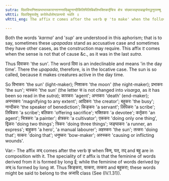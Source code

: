 ```yaml
---
sutra: दिवाविभानिशाप्रभाभास्कारान्तानन्तादिबहुनान्दीकिंलिपिलिबिबलिभक्तिकर्तृचित्र क्षेत्र संख्याजङ्घाबाह्वर्यत्तद्धनुररुष्षु
vRtti: दिवादिषूपपदेषु करोतेर्धातोष्टप्रत्ययो भवति ॥
vRtti_eng: The affix ट comes after the verb कृ 'to make' when the following words are in composition with it:- दिवा 'by day', विभा 'light', निशा 'night', प्रभा 'splendour', भाः 'light', कार 'work', अन्त 'end', अनन्त 'endless', आदि 'beginning', बहु 'many', नान्दी 'benediction', किम् 'what', लिपि 'writing', लिबि 'writing', बलि 'oblation', भक्ति 'devotion', कर्तृ 'agent', चित्र 'painting', क्षेत्र 'field', words denoting numerals, जङ्घा 'thigh', बाहु 'hand', अहः 'day', यत् 'what', तत् 'that', धनुस् 'bow' and अरुस् 'wound'.

---
```

Both the words '_karma_' and '_sup_' are understood in this aphorism; that is to say, sometimes these _upapadas_ stand as accusative case and sometimes they have other cases, as the construction may require. This affix ट comes when the sense is not that of cause &c., as it was in the last _sutra_.

Thus दिवाकरः 'the sun'. The word दिवा is an indeclinable and means 'in the day time'. There the _upapada_, therefore, is in the locative case. The sun is so called, because it makes creatures active in the day time.

So विभाकरः 'the sun' (light-maker); निशाकरः 'the moon' (the night-maker); प्रभाकरः 'the sun'; भास्करः 'the sun' (the letter स is not changed into _visarga_, as it has been so read in the _sutra_); कारकरः 'agent'; अन्तकरः 'death' (end-maker); अनन्तकरः 'magnifying to any extent'; आदिकरः 'the creator'; बहुकरः 'the busy'; नान्दीकरः 'the speaker of benediction'; किङ्करः 'a servant'; लिपिकरः 'a scribe'; लिबिकरः 'a scribe'; बलिकरः 'offering sacrifice'; भक्तिकरः 'a devotee'; कर्तृकरः 'an agent'; चित्रकरः 'a painter'; क्षेत्रकरः 'a cultivator'; एककरः 'doing only one thing', द्विकरः 'doing two things'; त्रिकरः 'doing three things'; जङ्घाकरः 'a runner, an express'; बाहुकरः 'a hero', 'a manual labourer'; अहस्करः 'the sun'; तत्करः 'doing that'; यत्करः 'doing that'; धनुष्करः 'bow-maker'; अरुस्करः 'causing or inflicting wounds'.

Var:- The affix अच् comes after the verb कृ when किम्, यत्, तद् and बहु are in composition with it. The speciality of ट affix is that the feminine of words derived from it is formed by long ई; while the feminine of words derived by अच् is formed by long आ. Thus किङ्करा, यत्करा, तत्करा and बहुकरा; these words might be said to belong to the अजादि class (See (IV.1.31)).
